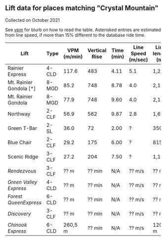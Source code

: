 ## Lift data for places matching "Crystal Mountain"
Collected on October 2021

See [vpm](/vpm) for blurb on how to read the table.  Asterisked entries are estimated from line speed, if more than 15% different to the database ride time.

| Lift | Type |  VPM (m/min) |  Vertical Rise |  Time (min) |  Line Speed (m/sec) |  Line length (m) | Link |
| -- | -- | -- | -- | -- | -- | -- | -- |
| Rainier Express | 4-CLD |   117.6 |    483 |    4.11 |     5.1 |   1,252 | [link](https://lift-world.info/en/lifts/740/datas.htm) |
| Mt. Rainier Gondola [*] | 8-MGD |    85.2 |    748 |    8.78 |     4.0 |   2,107 | [link](https://lift-world.info/en/lifts/15223/datas.htm) |
| Mt. Rainier Gondola | 8-MGD |    77.9 |    748 |    9.60 |     4.0 |   2,107 | [link](https://lift-world.info/en/lifts/15223/datas.htm) |
| Northway | 2-CLF |    56.9 |    562 |    9.87 |     2.8 |   1,653 | [link](https://lift-world.info/en/lifts/12425/datas.htm) |
| Green T-Bar | 2-SL |    36.0 |     72 |    2.00 |   ? |     350 | [link](https://lift-world.info/en/lifts/12664/datas.htm) |
| Blue Chair | 2-CLF |    29.2 |    175 |    6.00 |   ? |     815 | [link](https://lift-world.info/en/lifts/12663/datas.htm) |
| Scenic Ridge | 3-CLF |    27.2 |    204 |    7.50 |   ? |   1,100 | [link](https://lift-world.info/en/lifts/12665/datas.htm) |
| _Rendezvous_ | 3-CLF |  ?? m | ?? min | N/A | ?? m/s | ?? m | [link](https://lift-world.info/en/lifts/1072/datas.htm) |
| _Green Valley Express_ | 4-CLD |  ?? m | ?? min | N/A | ?? m/s | ?? m | [link](https://lift-world.info/en/lifts/528/datas.htm) |
| _Forest QueenExpress_ | 6-CLD |  ?? m | ?? min | N/A | ?? m/s | ?? m | [link](https://lift-world.info/en/lifts/98/datas.htm) |
| _Discovery_ | 3-CLF |  ?? m | ?? min | N/A | ?? m/s | ?? m | [link](https://lift-world.info/en/lifts/1081/datas.htm) |
| _Chinook Express_ | 6-CLD |  260,5 m | ?? min | N/A | ?? m/s | 1205 m | [link](https://lift-world.info/en/lifts/99/datas.htm) |
